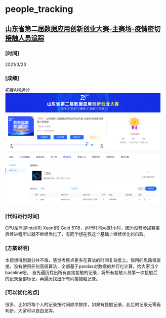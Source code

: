 # people_tracking
[山东省第二届数据应用创新创业大赛-主赛场-疫情密切接触人员追踪](http://data.sd.gov.cn/cmpt/cmptDetail.html?id=29)
---
### [时间]
2021/3/23
### [成绩]
初赛A榜满分
![成绩截图](screenshot.png)
### [代码运行时间]
CPU型号是Intel(R) Xeon(R) Gold 5118，运行时间大概1小时，因为没有参加赛事后续进程所以就不继续优化了，有同学想在我这个基础上继续优化的自取。
### [方案说明]
本题想得到满分并不难，感觉考察点更多在算法的时间复杂度上。我用的思路很直接，没有使用任何高级算法，全部基于pandas对数据的并行化计算，给大家当个baseline吧。
首先遍历找出所有直接接触的记录，将所有接触人员第一次接触后的记录全部标记，再遍历找出所有间接接触记录。
### [可以优化的点]
很多，比如将每个人的记录按时间顺序排序，如果有接触记录，此后的记录无需再判断，大家可以自由发挥。
